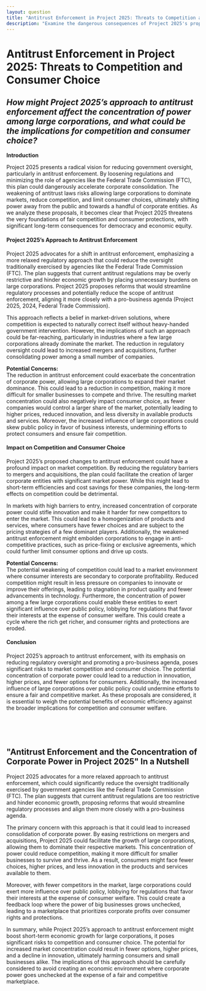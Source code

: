 ```yaml
---
layout: question
title: "Antitrust Enforcement in Project 2025: Threats to Competition and Consumer Choice"
description: "Examine the dangerous consequences of Project 2025's proposed rollback of antitrust enforcement, and how it could lead to unchecked corporate power and reduced consumer rights."
---
```


# **Antitrust Enforcement in Project 2025: Threats to Competition and Consumer Choice**

## *How might Project 2025’s approach to antitrust enforcement affect the concentration of power among large corporations, and what could be the implications for competition and consumer choice?*

**Introduction**

Project 2025 presents a radical vision for reducing government oversight, particularly in antitrust enforcement. By loosening regulations and minimizing the role of agencies like the Federal Trade Commission (FTC), this plan could dangerously accelerate corporate consolidation. The weakening of antitrust laws risks allowing large corporations to dominate markets, reduce competition, and limit consumer choices, ultimately shifting power away from the public and towards a handful of corporate entities. As we analyze these proposals, it becomes clear that Project 2025 threatens the very foundations of fair competition and consumer protections, with significant long-term consequences for democracy and economic equity.

#### **Project 2025’s Approach to Antitrust Enforcement**

Project 2025 advocates for a shift in antitrust enforcement, emphasizing a more relaxed regulatory approach that could reduce the oversight traditionally exercised by agencies like the Federal Trade Commission (FTC). The plan suggests that current antitrust regulations may be overly restrictive and hinder economic growth by placing unnecessary burdens on large corporations. Project 2025 proposes reforms that would streamline regulatory processes and potentially reduce the scope of antitrust enforcement, aligning it more closely with a pro-business agenda (Project 2025, 2024, Federal Trade Commission).

This approach reflects a belief in market-driven solutions, where competition is expected to naturally correct itself without heavy-handed government intervention. However, the implications of such an approach could be far-reaching, particularly in industries where a few large corporations already dominate the market. The reduction in regulatory oversight could lead to increased mergers and acquisitions, further consolidating power among a small number of companies.

**Potential Concerns:**  
The reduction in antitrust enforcement could exacerbate the concentration of corporate power, allowing large corporations to expand their market dominance. This could lead to a reduction in competition, making it more difficult for smaller businesses to compete and thrive. The resulting market concentration could also negatively impact consumer choice, as fewer companies would control a larger share of the market, potentially leading to higher prices, reduced innovation, and less diversity in available products and services. Moreover, the increased influence of large corporations could skew public policy in favor of business interests, undermining efforts to protect consumers and ensure fair competition.

#### **Impact on Competition and Consumer Choice**

Project 2025’s proposed changes to antitrust enforcement could have a profound impact on market competition. By reducing the regulatory barriers to mergers and acquisitions, the plan could facilitate the creation of larger corporate entities with significant market power. While this might lead to short-term efficiencies and cost savings for these companies, the long-term effects on competition could be detrimental.

In markets with high barriers to entry, increased concentration of corporate power could stifle innovation and make it harder for new competitors to enter the market. This could lead to a homogenization of products and services, where consumers have fewer choices and are subject to the pricing strategies of a few dominant players. Additionally, the weakened antitrust enforcement might embolden corporations to engage in anti-competitive practices, such as price-fixing or exclusive agreements, which could further limit consumer options and drive up costs.

**Potential Concerns:**  
The potential weakening of competition could lead to a market environment where consumer interests are secondary to corporate profitability. Reduced competition might result in less pressure on companies to innovate or improve their offerings, leading to stagnation in product quality and fewer advancements in technology. Furthermore, the concentration of power among a few large corporations could enable these entities to exert significant influence over public policy, lobbying for regulations that favor their interests at the expense of consumer welfare. This could create a cycle where the rich get richer, and consumer rights and protections are eroded.

#### **Conclusion**

Project 2025’s approach to antitrust enforcement, with its emphasis on reducing regulatory oversight and promoting a pro-business agenda, poses significant risks to market competition and consumer choice. The potential concentration of corporate power could lead to a reduction in innovation, higher prices, and fewer options for consumers. Additionally, the increased influence of large corporations over public policy could undermine efforts to ensure a fair and competitive market. As these proposals are considered, it is essential to weigh the potential benefits of economic efficiency against the broader implications for competition and consumer welfare.

<br><br><br>

## <span id="nutshell">**"Antitrust Enforcement and the Concentration of Corporate Power in Project 2025" In a Nutshell</span>**

Project 2025 advocates for a more relaxed approach to antitrust enforcement, which could significantly reduce the oversight traditionally exercised by government agencies like the Federal Trade Commission (FTC). The plan suggests that current antitrust regulations are too restrictive and hinder economic growth, proposing reforms that would streamline regulatory processes and align them more closely with a pro-business agenda.

The primary concern with this approach is that it could lead to increased consolidation of corporate power. By easing restrictions on mergers and acquisitions, Project 2025 could facilitate the growth of large corporations, allowing them to dominate their respective markets. This concentration of power could reduce competition, making it more difficult for smaller businesses to survive and thrive. As a result, consumers might face fewer choices, higher prices, and less innovation in the products and services available to them.

Moreover, with fewer competitors in the market, large corporations could exert more influence over public policy, lobbying for regulations that favor their interests at the expense of consumer welfare. This could create a feedback loop where the power of big businesses grows unchecked, leading to a marketplace that prioritizes corporate profits over consumer rights and protections.

In summary, while Project 2025’s approach to antitrust enforcement might boost short-term economic growth for large corporations, it poses significant risks to competition and consumer choice. The potential for increased market concentration could result in fewer options, higher prices, and a decline in innovation, ultimately harming consumers and small businesses alike. The implications of this approach should be carefully considered to avoid creating an economic environment where corporate power goes unchecked at the expense of a fair and competitive marketplace.
